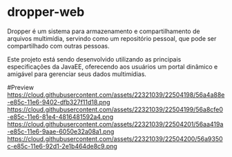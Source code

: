 # dropper-web

Dropper é um sistema para armazenamento e compartilhamento de arquivos multimídia, servindo como um repositório pessoal, que pode ser compartilhado com outras pessoas.

Este projeto está sendo desenvolvido utilizando as principais especificações da JavaEE, oferecendo aos usuários um portal dinâmico e amigável para gerenciar seus dados multimídias.


#Preview
https://cloud.githubusercontent.com/assets/22321039/22504198/56a4a88e-e85c-11e6-9402-dfb327f11d18.png
https://cloud.githubusercontent.com/assets/22321039/22504199/56a8cfe0-e85c-11e6-81e4-4816481592a4.png
https://cloud.githubusercontent.com/assets/22321039/22504201/56aa419a-e85c-11e6-9aae-6050e32a08a1.png
https://cloud.githubusercontent.com/assets/22321039/22504200/56a9350c-e85c-11e6-92d1-2e1b464de8c9.png
